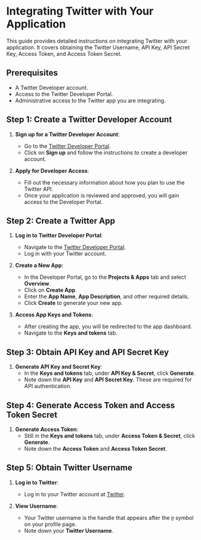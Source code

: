 
# Integrating Twitter with Your Application

This guide provides detailed instructions on integrating Twitter with your application. It covers obtaining the Twitter Username, API Key, API Secret Key, Access Token, and Access Token Secret.

## Prerequisites

- A Twitter Developer account.
- Access to the Twitter Developer Portal.
- Administrative access to the Twitter app you are integrating.

## Step 1: Create a Twitter Developer Account

1. **Sign up for a Twitter Developer Account**:
   - Go to the [Twitter Developer Portal](https://developer.twitter.com/).
   - Click on **Sign up** and follow the instructions to create a developer account.

2. **Apply for Developer Access**:
   - Fill out the necessary information about how you plan to use the Twitter API.
   - Once your application is reviewed and approved, you will gain access to the Developer Portal.

## Step 2: Create a Twitter App

1. **Log in to Twitter Developer Portal**:
   - Navigate to the [Twitter Developer Portal](https://developer.twitter.com/).
   - Log in with your Twitter account.

2. **Create a New App**:
   - In the Developer Portal, go to the **Projects & Apps** tab and select **Overview**.
   - Click on **Create App**.
   - Enter the **App Name**, **App Description**, and other required details.
   - Click **Create** to generate your new app.

3. **Access App Keys and Tokens**:
   - After creating the app, you will be redirected to the app dashboard.
   - Navigate to the **Keys and tokens** tab.

## Step 3: Obtain API Key and API Secret Key

1. **Generate API Key and Secret Key**:
   - In the **Keys and tokens** tab, under **API Key & Secret**, click **Generate**.
   - Note down the **API Key** and **API Secret Key**. These are required for API authentication.

## Step 4: Generate Access Token and Access Token Secret

1. **Generate Access Token**:
   - Still in the **Keys and tokens** tab, under **Access Token & Secret**, click **Generate**.
   - Note down the **Access Token** and **Access Token Secret**.

## Step 5: Obtain Twitter Username

1. **Log in to Twitter**:
   - Log in to your Twitter account at [Twitter](https://twitter.com/).

2. **View Username**:
   - Your Twitter username is the handle that appears after the `@` symbol on your profile page.
   - Note down your **Twitter Username**.
